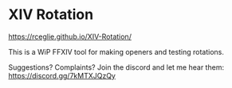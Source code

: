 # XIV Rotation

https://rceglie.github.io/XIV-Rotation/

This is a WiP FFXIV tool for making openers and testing rotations.

Suggestions? Complaints? Join the discord and let me hear them: https://discord.gg/7kMTXJQzQy
